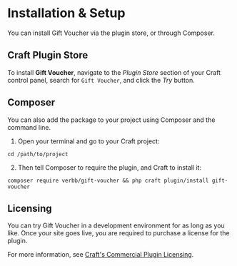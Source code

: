 # Installation & Setup
You can install Gift Voucher via the plugin store, or through Composer.

## Craft Plugin Store
To install **Gift Voucher**, navigate to the _Plugin Store_ section of your Craft control panel, search for `Gift Voucher`, and click the _Try_ button.

## Composer
You can also add the package to your project using Composer and the command line.

1. Open your terminal and go to your Craft project:
```shell
cd /path/to/project
```

2. Then tell Composer to require the plugin, and Craft to install it:
```shell
composer require verbb/gift-voucher && php craft plugin/install gift-voucher
```

## Licensing
You can try Gift Voucher in a development environment for as long as you like. Once your site goes live, you are required to purchase a license for the plugin.

For more information, see [Craft's Commercial Plugin Licensing](https://docs.craftcms.com/v3/plugins.html#commercial-plugin-licensing).
